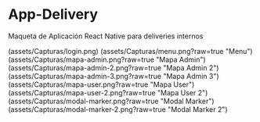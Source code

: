 # App-Delivery
Maqueta de Aplicación React Native para deliveries internos

(assets/Capturas/login.png)
(assets/Capturas/menu.png?raw=true "Menu")
(assets/Capturas/mapa-admin.png?raw=true "Mapa Admin")
(assets/Capturas/mapa-admin-2.png?raw=true "Mapa Admin 2")
(assets/Capturas/mapa-admin-3.png?raw=true "Mapa Admin 3")
(assets/Capturas/mapa-user.png?raw=true "Mapa User")
(assets/Capturas/mapa-user-2.png?raw=true "Mapa User 2")
(assets/Capturas/modal-marker.png?raw=true "Modal Marker")
(assets/Capturas/modal-marker-2.png?raw=true "Modal Marker 2")

